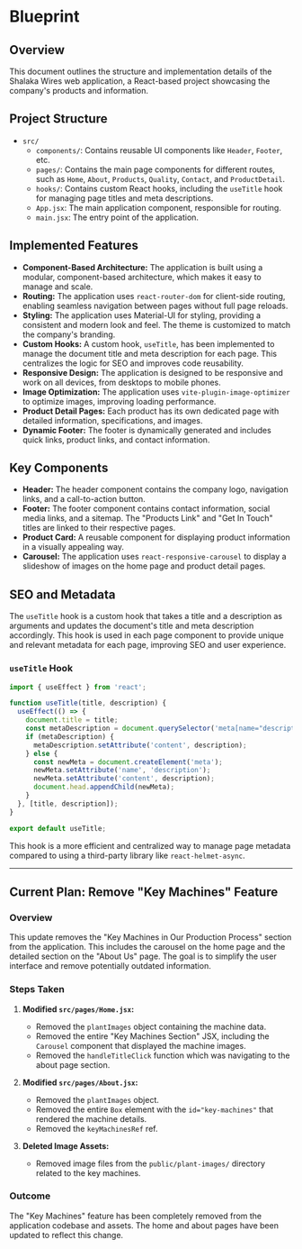 # Blueprint

## Overview

This document outlines the structure and implementation details of the Shalaka Wires web application, a React-based project showcasing the company's products and information.

## Project Structure

- `src/`
  - `components/`: Contains reusable UI components like `Header`, `Footer`, etc.
  - `pages/`: Contains the main page components for different routes, such as `Home`, `About`, `Products`, `Quality`, `Contact`, and `ProductDetail`.
  - `hooks/`: Contains custom React hooks, including the `useTitle` hook for managing page titles and meta descriptions.
  - `App.jsx`: The main application component, responsible for routing.
  - `main.jsx`: The entry point of the application.

## Implemented Features

- **Component-Based Architecture:** The application is built using a modular, component-based architecture, which makes it easy to manage and scale.
- **Routing:** The application uses `react-router-dom` for client-side routing, enabling seamless navigation between pages without full page reloads.
- **Styling:** The application uses Material-UI for styling, providing a consistent and modern look and feel. The theme is customized to match the company's branding.
- **Custom Hooks:** A custom hook, `useTitle`, has been implemented to manage the document title and meta description for each page. This centralizes the logic for SEO and improves code reusability.
- **Responsive Design:** The application is designed to be responsive and work on all devices, from desktops to mobile phones.
- **Image Optimization:** The application uses `vite-plugin-image-optimizer` to optimize images, improving loading performance.
- **Product Detail Pages:** Each product has its own dedicated page with detailed information, specifications, and images.
- **Dynamic Footer:** The footer is dynamically generated and includes quick links, product links, and contact information.

## Key Components

- **Header:** The header component contains the company logo, navigation links, and a call-to-action button.
- **Footer:** The footer component contains contact information, social media links, and a sitemap. The "Products Link" and "Get In Touch" titles are linked to their respective pages.
- **Product Card:** A reusable component for displaying product information in a visually appealing way.
- **Carousel:** The application uses `react-responsive-carousel` to display a slideshow of images on the home page and product detail pages.

## SEO and Metadata

The `useTitle` hook is a custom hook that takes a title and a description as arguments and updates the document's title and meta description accordingly. This hook is used in each page component to provide unique and relevant metadata for each page, improving SEO and user experience.

### `useTitle` Hook

```javascript
import { useEffect } from 'react';

function useTitle(title, description) {
  useEffect(() => {
    document.title = title;
    const metaDescription = document.querySelector('meta[name="description"]');
    if (metaDescription) {
      metaDescription.setAttribute('content', description);
    } else {
      const newMeta = document.createElement('meta');
      newMeta.setAttribute('name', 'description');
      newMeta.setAttribute('content', description);
      document.head.appendChild(newMeta);
    }
  }, [title, description]);
}

export default useTitle;
```

This hook is a more efficient and centralized way to manage page metadata compared to using a third-party library like `react-helmet-async`.

---

## **Current Plan: Remove "Key Machines" Feature**

### **Overview**
This update removes the "Key Machines in Our Production Process" section from the application. This includes the carousel on the home page and the detailed section on the "About Us" page. The goal is to simplify the user interface and remove potentially outdated information.

### **Steps Taken**

1.  **Modified `src/pages/Home.jsx`:**
    *   Removed the `plantImages` object containing the machine data.
    *   Removed the entire "Key Machines Section" JSX, including the `Carousel` component that displayed the machine images.
    *   Removed the `handleTitleClick` function which was navigating to the about page section.

2.  **Modified `src/pages/About.jsx`:**
    *   Removed the `plantImages` object.
    *   Removed the entire `Box` element with the `id="key-machines"` that rendered the machine details.
    *   Removed the `keyMachinesRef` ref.

3.  **Deleted Image Assets:**
    *   Removed image files from the `public/plant-images/` directory related to the key machines.

### **Outcome**
The "Key Machines" feature has been completely removed from the application codebase and assets. The home and about pages have been updated to reflect this change.
